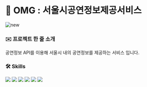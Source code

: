# 🌌 OMG : 서울시공연정보제공서비스  


![new](https://user-images.githubusercontent.com/52521457/179220197-75111c7c-e7fb-4f44-ab8c-e471bf3a26fe.jpg)

### ✉️ 프로젝트 한 줄 소개  

공연정보 API를 이용해 서울시 내의 공연정보를 제공하는 서비스 입니다.

### 🛠️ Skills

<img src="https://img.shields.io/badge/JavaScript-F7DF1E?style=for-the-badge&logo=JavaScript&logoColor=black"> <img src="https://img.shields.io/badge/Python-3776AB?style=for-the-badge&logo=Python&logoColor=black"> <img src="https://img.shields.io/badge/Node.js-339933?style=for-the-badge&logo=Node.js&logoColor=black"> <img src="https://img.shields.io/badge/Express-FFFFFF?style=for-the-badge&logo=Express&logoColor=black"> <img src="https://img.shields.io/badge/MongoDB-47A248?style=for-the-badge&logo=MongoDB&logoColor=black"> <img src="https://img.shields.io/badge/AWS-FF9900?style=for-the-badge&logo=Amazon EC2&logoColor=black"> 


